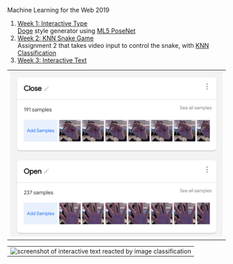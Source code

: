Machine Learning for the Web 2019

1. [Week 1: Interactive Type](https://alicehgsun.github.io/MLW19/week1/)
<br>[Doge](https://en.wikipedia.org/wiki/Doge_(meme)) style generator using [ML5 PoseNet](https://ml5js.org/docs/posenet-webcam)
2. [Week 2: KNN Snake Game](https://alicehgsun.github.io/MLW19/week2/)
<br>Assignment 2 that takes video input to control the snake, with [KNN Classification](https://github.com/ml5js/ml5-examples/tree/master/p5js/KNNClassification/KNNClassification_Video)
3. [Week 3: Interactive Text](https://alicehgsun.github.io/MLW19/week3/)
<table><tr><td>
<img src="/week3-sample.png"/ alt="screenshot of inserting two classes of data sample">
 </td></tr></table>
<table><tr><td>
<img src="/week3-2.png"/ alt="screenshot of interactive text reacted by image classification">
</td></tr></table>
